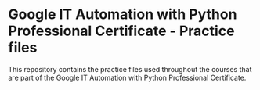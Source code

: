 # Google IT Automation with Python Professional Certificate - Practice files

This repository contains the practice files used throughout the courses that are
part of the Google IT Automation with Python Professional Certificate.


